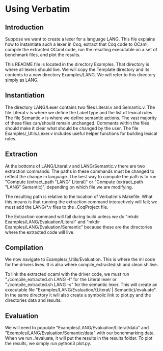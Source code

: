 # Using Verbatim

## Introduction

Suppose we want to create a lexer for a language LANG. This file explains how to instantiate such a lexer in Coq, extract that Coq code to OCaml, compile the extracted OCaml code, run the resulting executable on a set of benchmark files, and plot the results. 

This README file is located in the directory Examples. That directory is where all lexers should live. We will copy the Template directory and its contents to a new directory Examples/LANG. We will refer to this directory simply as LANG.

## Instantiation

The directory LANG/Lexer contains two files Literal.v and Semantic.v. The file Literal.v is where we define the Label type and the list of lexical rules. The file Semantic.v is where we define semantic actions. The vast majority of these files can/should remain unchanged. Comments within the files should make it clear what should be changed by the user. The file Examples/\_Utils.Lexer.v includes useful helper functions for building lexical rules.

## Extraction

At the bottoms of LANG/Literal.v and LANG/Semantic.v there are two extraction commands. The paths in these commands must be changed to reflect the change in language. The best way to compute the path is to run "Compute (extract_path "LANG" Literal)" or "Compute (extract_path "LANG" Semantic)", depending on which file we are modifying.

The resulting path is relative to the location of Verbatim's Makefile. What this means is that running the extraction command interactively will fail; we must add the LANG/\*.v files to the \_CoqProject file. 

The Extraction command will fail during build unless we do "mkdir Examples/LANG/Evaluation/Literal" and "mkdir Examples/LANG/Evaluation/Semantic" because these are the directories where the extracted code will live.

## Compilation

We now navigate to Examples/\_Utils/Evaluation. This is where the ml code for the drivers lives. It is also where compile_extracted.sh and clean.sh live. 

To link the extracted ocaml with the driver code, we must run "./compile_extracted.sh LANG -l" for the Literal lexer or "./compile_extracted.sh LANG -s" for the semantic lexer. This will create an executable file "Examples/LANG/Evaluation/{Literal/ | Semantic}/evaluate". In the same directory it will also create a symbolic link to plot.py and the directories data and results.

## Evaluation

We will need to populate "Examples/LANG/Evaluation/Literal/data" and "Examples/LANG/Evaluation/Semantic/data" with our benchmarking data. When we run ./evaluate, it will put the results in the results folder. To plot the results, we simply run python3 plot.py.
